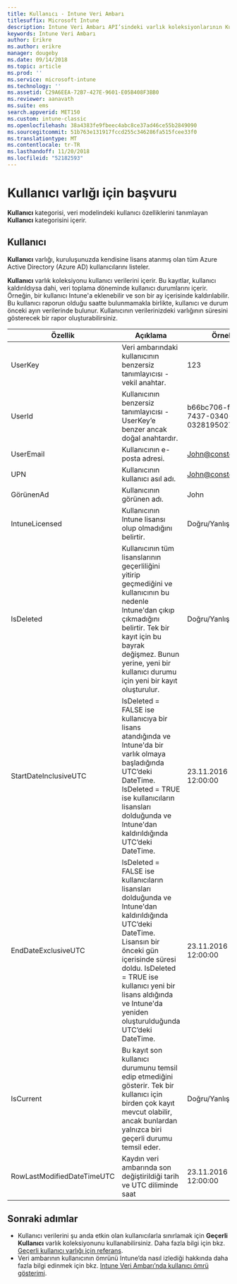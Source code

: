 ```yaml
---
title: Kullanıcı - Intune Veri Ambarı
titlesuffix: Microsoft Intune
description: Intune Veri Ambarı API’sindeki varlık koleksiyonlarının Kullanıcı kategorisi için başvuru konusu.
keywords: Intune Veri Ambarı
author: Erikre
ms.author: erikre
manager: dougeby
ms.date: 09/14/2018
ms.topic: article
ms.prod: ''
ms.service: microsoft-intune
ms.technology: ''
ms.assetid: C29A6EEA-72B7-427E-9601-E05B408F3BB0
ms.reviewer: aanavath
ms.suite: ems
search.appverid: MET150
ms.custom: intune-classic
ms.openlocfilehash: 38a4383fe9fbeec4abc8ce37ad46ce55b2849090
ms.sourcegitcommit: 51b763e131917fccd255c346286fa515fcee33f0
ms.translationtype: MT
ms.contentlocale: tr-TR
ms.lasthandoff: 11/20/2018
ms.locfileid: "52182593"
---
```

# <a name="reference-for-user-entity"></a>Kullanıcı varlığı için başvuru

**Kullanıcı** kategorisi, veri modelindeki kullanıcı özelliklerini tanımlayan **Kullanıcı** kategorisini içerir.

## <a name="user"></a>Kullanıcı

**Kullanıcı** varlığı, kuruluşunuzda kendisine lisans atanmış olan tüm Azure Active Directory (Azure AD) kullanıcılarını listeler.

**Kullanıcı** varlık koleksiyonu kullanıcı verilerini içerir. Bu kayıtlar, kullanıcı kaldırıldıysa dahi, veri toplama döneminde kullanıcı durumlarını içerir. Örneğin, bir kullanıcı Intune'a eklenebilir ve son bir ay içerisinde kaldırılabilir. Bu kullanıcı raporun olduğu saatte bulunmamakla birlikte, kullanıcı ve durum önceki ayın verilerinde bulunur. Kullanıcının verilerinizdeki varlığının süresini gösterecek bir rapor oluşturabilirsiniz.

| Özellik  | Açıklama | Örnek |
|---------|------------|--------|
| UserKey |Veri ambarındaki kullanıcının benzersiz tanımlayıcısı - vekil anahtar. |123 |
| UserId |Kullanıcının benzersiz tanımlayıcısı - UserKey’e benzer ancak doğal anahtardır. |b66bc706-ffff-7437-0340-032819502773 |
| UserEmail |Kullanıcının e-posta adresi. |John@constoso.com |
| UPN | Kullanıcının kullanıcı asıl adı. | John@constoso.com |
| GörünenAd |Kullanıcının görünen adı. |John |
| IntuneLicensed |Kullanıcının Intune lisansı olup olmadığını belirtir. |Doğru/Yanlış |
| IsDeleted | Kullanıcının tüm lisanslarının geçerliliğini yitirip geçmediğini ve kullanıcının bu nedenle Intune'dan çıkıp çıkmadığını belirtir. Tek bir kayıt için bu bayrak değişmez. Bunun yerine, yeni bir kullanıcı durumu için yeni bir kayıt oluşturulur. |Doğru/Yanlış |
| StartDateInclusiveUTC |IsDeleted = FALSE ise kullanıcıya bir lisans atandığında ve Intune'da bir varlık olmaya başladığında UTC’deki DateTime. IsDeleted = TRUE ise kullanıcıların lisansları dolduğunda ve Intune'dan kaldırıldığında UTC’deki DateTime. |23.11.2016 12:00:00 |
| EndDateExclusiveUTC |IsDeleted = FALSE ise kullanıcıların lisansları dolduğunda ve Intune'dan kaldırıldığında UTC’deki DateTime. Lisansın bir önceki gün içerisinde süresi doldu. IsDeleted = TRUE ise kullanıcı yeni bir lisans aldığında ve Intune'da yeniden oluşturulduğunda UTC’deki DateTime.  |23.11.2016 12:00:00 |
| IsCurrent |Bu kayıt son kullanıcı durumunu temsil edip etmediğini gösterir. Tek bir kullanıcı için birden çok kayıt mevcut olabilir, ancak bunlardan yalnızca biri geçerli durumu temsil eder.  |Doğru/Yanlış |
| RowLastModifiedDateTimeUTC |Kaydın veri ambarında son değiştirildiği tarih ve UTC diliminde saat  |23.11.2016 12:00:00 |

## <a name="next-steps"></a>Sonraki adımlar
 - Kullanıcı verilerini şu anda etkin olan kullanıcılarla sınırlamak için **Geçerli Kullanıcı** varlık koleksiyonunu kullanabilirsiniz. Daha fazla bilgi için bkz. [Geçerli kullanıcı varlığı için referans](reports-ref-current-user.md).
 - Veri ambarının kullanıcının ömrünü Intune’da nasıl izlediği hakkında daha fazla bilgi edinmek için bkz. [Intune Veri Ambarı’nda kullanıcı ömrü gösterimi](reports-ref-user-timeline.md).
